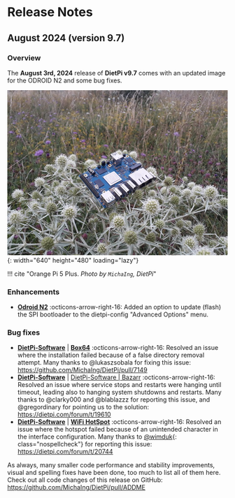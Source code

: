 # Release Notes

## August 2024 (version 9.7)

### Overview

The **August 3rd, 2024** release of **DietPi v9.7** comes with an updated image for the ODROID N2 and some bug fixes.

![Orange Pi 5 Plus enjoys the view](../assets/images/dietpi-release-v9_07.jpg){: width="640" height="480" loading="lazy"}

!!! cite "Orange Pi 5 Plus. *Photo by `MichaIng`, DietPi*"

### Enhancements

- [**Odroid N2**](../hardware.md#odroid) :octicons-arrow-right-16: Added an option to update (flash) the SPI bootloader to the dietpi-config "Advanced Options" menu.

### Bug fixes

- [**DietPi-Software**](../dietpi_tools/software_installation.md#dietpi-software) | [**Box64**](../software/gaming.md#box64) :octicons-arrow-right-16: Resolved an issue where the installation failed because of a false directory removal attempt. Many thanks to @lukaszsobala for fixing this issue: <https://github.com/MichaIng/DietPi/pull/7149>
- [**DietPi-Software**](../dietpi_tools/software_installation.md#dietpi-software) | [DietPi-Software | Bazarr](../software/bittorrent.md#bazarr) :octicons-arrow-right-16: Resolved an issue where service stops and restarts were hanging until timeout, leading also to hanging system shutdowns and restarts. Many thanks to @clarky000 and @blablazzz for reporting this issue, and @gregordinary for pointing us to the solution: <https://dietpi.com/forum/t/19610>
- [**DietPi-Software**](../dietpi_tools/software_installation.md#dietpi-software) | [**WiFi HotSpot**](../software/advanced_networking.md#wifi-hotspot) :octicons-arrow-right-16: Resolved an issue where the hotspot failed because of an unintended character in the interface configuration. Many thanks to [@wimduk](https://dietpi.com/forum/u/wimduk){: class="nospellcheck"} for reporting this issue: <https://dietpi.com/forum/t/20744>

As always, many smaller code performance and stability improvements, visual and spelling fixes have been done, too much to list all of them here. Check out all code changes of this release on GitHub: <https://github.com/MichaIng/DietPi/pull/ADDME>
